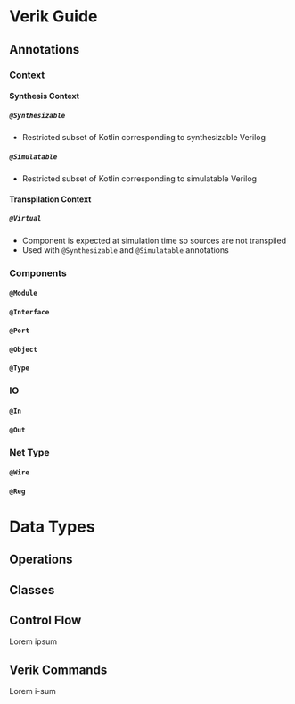 # Verik Guide
## Annotations

### Context

#### Synthesis Context

##### `@Synthesizable`

- Restricted subset of Kotlin corresponding to synthesizable Verilog

##### `@Simulatable`

- Restricted subset of Kotlin corresponding to simulatable Verilog

#### Transpilation Context

##### `@Virtual`

- Component is expected at simulation time so sources are not transpiled 
- Used with `@Synthesizable` and `@Simulatable` annotations

### Components

#### `@Module`

#### `@Interface`

#### `@Port`

#### `@Object`

#### `@Type`

### IO

#### `@In`

#### `@Out`

### Net Type

#### `@Wire`

#### `@Reg`

# Data Types

## Operations

## Classes

## Control Flow

Lorem ipsum

## Verik Commands

Lorem i-sum

